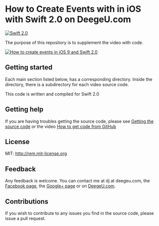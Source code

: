 # How to Create Events with in iOS with Swift 2.0 on DeegeU.com

[![Swift 2.0](https://img.shields.io/badge/Swift-2.0-orange.svg?style=flat)](https://developer.apple.com/swift/)

The purpose of this repository is to supplement the video with code.

[![How to create events in iOS 9 and Swift 2.0](http://img.youtube.com/vi/KgrY-UJTPRY/maxresdefault.jpg)](https://youtu.be/KgrY-UJTPRY)

## Getting started

Each main section listed below, has a corresponding directory. Inside the directory, there is a subdirectory for each video source code.

This code is written and compiled for Swift 2.0

## Getting help

If you are having troubles getting the source code, please see [Getting the source code](http://www.deegeu.com/getting-the-source-code/) or the video [How to get code from GitHub](http://www.deegeu.com/videos/how-to-get-code-from-github/)  

## License

MIT: http://rem.mit-license.org

## Feedback

Any feedback is welcome. You can contact me at dj at deegeu.com, the [Facebook page](https://www.facebook.com/deegeu.programming.tutorials), the [Google+ page](https://plus.google.com/+Deegeu-programming-tutorials/posts) or on [DeegeU.com](http://www.deegeu.com).

## Contributions

If you wish to contribute to any issues you find in the source code, please issue a pull request.

